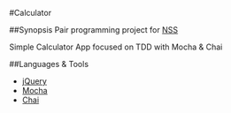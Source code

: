 #Calculator

##Synopsis
Pair programming project for [NSS](www.nashvillesoftwareschool.com)

Simple Calculator App focused on TDD with Mocha & Chai

##Languages & Tools
- [jQuery](https://jquery.com/)
- [Mocha](http://mochajs.org/)
- [Chai](http://chaijs.com/)

